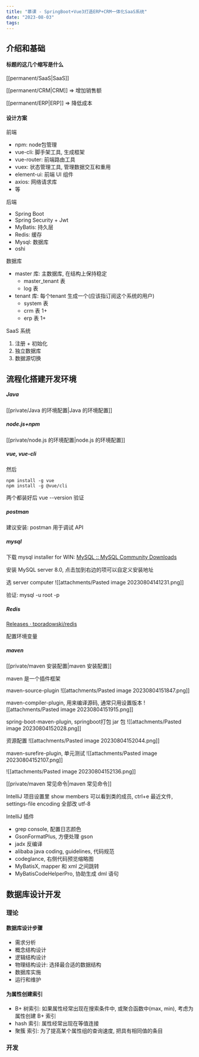 ```yaml
---
title: "慕课 - SpringBoot+Vue3打造ERP+CRM一体化SaaS系统"
date: "2023-08-03"
tags:
---
```


## 介绍和基础

#### 标题的这几个缩写是什么
[[permanent/SaaS|SaaS]]

[[permanent/CRM|CRM]] => 增加销售额

[[permanent/ERP|ERP]] => 降低成本

#### 设计方案

前端
- npm: node包管理
- vue-cli: 脚手架工具, 生成框架
- vue-router: 前端路由工具
- vuex: 状态管理工具, 管理数据交互和重用
- element-ui: 前端 UI 组件
- axios: 网络请求库
- 等

后端
- Spring Boot
- Spring Security + Jwt
- MyBatis: 持久层
- Redis: 缓存
- Mysql: 数据库
- oshi

数据库
- master 库: 主数据库, 在结构上保持稳定
    - master_tenant 表
    - log 表
- tenant 库: 每个tenant 生成一个(应该指订阅这个系统的用户)
    - system 表
    - crm 表 1+
    - erp 表 1+

SaaS 系统
1. 注册 + 初始化
2. 独立数据库
3. 数据源切换

## 流程化搭建开发环境

##### Java
[[private/Java 的环境配置|Java 的环境配置]]

##### node.js+npm
[[private/node.js 的环境配置|node.js 的环境配置]]

##### vue, vue-cli
然后 
```
npm install -g vue
npm install -g @vue/cli
```

两个都装好后 vue --version 验证

##### postman
建议安装: postman 用于调试 API

##### mysql
下载 mysql installer for WIN: [MySQL :: MySQL Community Downloads](https://dev.mysql.com/downloads/)

安装 MySQL server 8.0, 点击加到右边的项可以自定义安装地址

选 server computer
![[attachments/Pasted image 20230804141231.png]]

验证: mysql -u root -p

##### Redis
[Releases · tporadowski/redis](https://github.com/tporadowski/redis/releases)

配置环境变量
##### maven

[[private/maven 安装配置|maven 安装配置]]

maven 是一个插件框架

maven-source-plugin
![[attachments/Pasted image 20230804151847.png]]

maven-compiler-plugin, 用来编译源码, 通常只用设置版本
![[attachments/Pasted image 20230804151915.png]]

spring-boot-maven-plugin, springboot打包 jar 包
![[attachments/Pasted image 20230804152028.png]]

资源配置
![[attachments/Pasted image 20230804152044.png]]

maven-surefire-plugin, 单元测试
![[attachments/Pasted image 20230804152107.png]]

![[attachments/Pasted image 20230804152136.png]]

[[private/maven 常见命令|maven 常见命令]]

IntelliJ 项目设置里 show members 可以看到类的成员, ctrl+e 最近文件, settings-file encoding 全部改 utf-8

IntelliJ 插件
- grep console, 配置日志颜色
- GsonFormatPlus, 方便处理 gson
- jadx 反编译
- alibaba java coding, guidelines, 代码规范
- codeglance, 右侧代码预览缩略图
- MyBatisX, mapper 和 xml 之间跳转
- MyBatisCodeHelperPro, 协助生成 dml 语句

## 数据库设计开发

### 理论
#### 数据库设计步骤
- 需求分析
- 概念结构设计
- 逻辑结构设计
- 物理结构设计: 选择最合适的数据结构
- 数据库实施
- 运行和维护

#### 为属性创建索引
- B+ 树索引: 如果属性经常出现在搜索条件中, 或聚合函数中(max, min), 考虑为属性创建 B+ 索引
- hash 索引: 属性经常出现在等值连接
- 聚簇 索引: 为了提高某个属性组的查询速度, 把具有相同值的条目

### 开发
